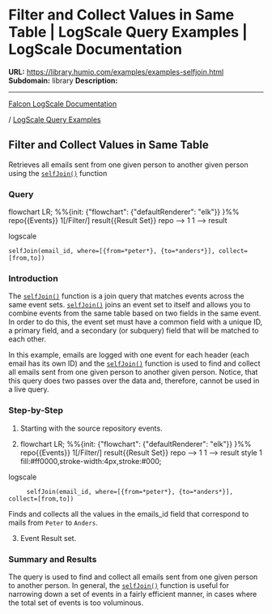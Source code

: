# Filter and Collect Values in Same Table | LogScale Query Examples | LogScale Documentation

**URL:** https://library.humio.com/examples/examples-selfjoin.html
**Subdomain:** library
**Description:** 

---

[Falcon LogScale Documentation](https://library.humio.com)

/ [LogScale Query Examples](examples.html)

## Filter and Collect Values in Same Table

Retrieves all emails sent from one given person to another given person using the [`selfJoin()`](https://library.humio.com/data-analysis/functions-selfjoin.html) function 

### Query

flowchart LR; %%{init: {"flowchart": {"defaultRenderer": "elk"}} }%% repo{{Events}} 1[/Filter/] result{{Result Set}} repo --> 1 1 --> result

logscale
    
    
    selfJoin(email_id, where=[{from=*peter*}, {to=*anders*}], collect=[from,to])

### Introduction

The [`selfJoin()`](https://library.humio.com/data-analysis/functions-selfjoin.html) function is a join query that matches events across the same event sets. [`selfJoin()`](https://library.humio.com/data-analysis/functions-selfjoin.html) joins an event set to itself and allows you to combine events from the same table based on two fields in the same event. In order to do this, the event set must have a common field with a unique ID, a primary field, and a secondary (or subquery) field that will be matched to each other. 

In this example, emails are logged with one event for each header (each email has its own ID) and the [`selfJoin()`](https://library.humio.com/data-analysis/functions-selfjoin.html) function is used to find and collect all emails sent from one given person to another given person. Notice, that this query does two passes over the data and, therefore, cannot be used in a live query. 

### Step-by-Step

  1. Starting with the source repository events.

  2. flowchart LR; %%{init: {"flowchart": {"defaultRenderer": "elk"}} }%% repo{{Events}} 1[/Filter/] result{{Result Set}} repo --> 1 1 --> result style 1 fill:#ff0000,stroke-width:4px,stroke:#000;

logscale
         
         selfJoin(email_id, where=[{from=*peter*}, {to=*anders*}], collect=[from,to])

Finds and collects all the values in the emails_id field that correspond to mails from `Peter` to `Anders`. 

  3. Event Result set.




### Summary and Results

The query is used to find and collect all emails sent from one given person to another person. In general, the [`selfJoin()`](https://library.humio.com/data-analysis/functions-selfjoin.html) function is useful for narrowing down a set of events in a fairly efficient manner, in cases where the total set of events is too voluminous.
